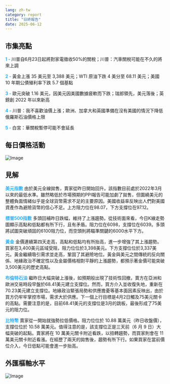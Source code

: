 ```yaml
---
lang: zh-tw
category: report
title: "日終報告"
date: 2025-06-12
---
```



<h2>市集亮點</h2>
<strong style="color: #2caef7;">1 - </strong> 川普自6月23日起將對家電徵收50%的關稅；川普：汽車關稅可能在不久的將來上調

<strong style="color: #2caef7;">2 - </strong> 黃金上漲 35 美元至 3,388 美元；WTI 原油下跌 4 美分至 68.11 美元；美國 10 年期公債殖利率下跌 5.7 個基點

<strong style="color: #2caef7;">3 - </strong> 歐元突破 1.16 美元，因美元因美國數據疲軟而下跌；瑞郎領先，美元落後；英鎊創 2022 年以來新高

<strong style="color: #2caef7;">4 - </strong> 川普：我不喜歡油價上漲；歐洲、加拿大和英國準備在沒有美國的情況下降低俄羅斯石油價格上限

<strong style="color: #2caef7;">5 - </strong> 白宮：華關稅暫停可能不會延長



<h2>每日價格活動</h2>
<img src="https://markleighedu.github.io/img/Jun-2025/12-Jun-2025/price.jpg" alt="Image"/>

<h2>見解</h2>
<strong style="color: #2caef7;">美元指數</strong> 由於美元全線拋售，賣家從昨日開始回升。該指數目前處於2022年3月以來的最低水準。雖然略低於市場預期的PPI報告可能加劇了拋售，但圍繞美元的整體負面情緒似乎是全球貨幣需求不足的主要原因。美國收益率反映出人們對美國資產作為避險貨幣的信心不足。上方阻力位在98.07，下方支撐位在97.12。

<strong style="color: #2caef7;">標普500指數</strong> 多頭回補昨日跌幅，維持了上漲趨勢。從技術面來看，今日K線走勢圖顯示高點和低點都有所下行，且有矛盾。阻力位在6098，支撐位在6039。多頭將試圖突破頑固的6100阻力位，而空頭則將瞄準關鍵的6000水平下方。

<strong style="color: #2caef7;">黃金</strong> 金價連續第四天走高，高點和低點均有所抬高，進一步增強了其上漲趨勢。買家在3,400美元區域受阻，阻力位位於3,398美元。下方支撐位位於3,337美元。黃金繼續吸引需求並走高，鞏固了其避險地位。黃金與美元之間傳統的反向關係、地緣政治不確定性以及金屬價格相對平靜的上漲趨勢，都預示著金價可能突破3,500美元的歷史高點。

<strong style="color: #2caef7;">布倫特石油</strong> 繼昨日大幅突破上漲後，如預期般出現了技術性回撤，賣方在亞洲和歐洲交易時段早盤於68.41美元建立支撐位。然而，買方介入並收復失地，重新在70.23美元建立支撐位。地緣政治緊張局勢和供應擔憂等基本面因素反映出，由於買方仍牢牢掌控市場，需求大於供應。下一個上行目標是4月2日觸及75美元關卡的高點。需要注意的是，目前68.41美元的支撐位是3月的跳板，最後形成了75美元的阻力位。

<strong style="color: #2caef7;">比特幣</strong> 賣家從一開始就強勢拉低價格。阻力位位於 10.88 萬美元（昨日收盤價），支撐位位於 10.58 萬美元。值得注意的是，該支撐位正是三天前（6 月 9 日）大幅突破的起點。賣家將在 10 萬美元關卡附近看跌，以扭轉趨勢，而買家則會在 11 萬美元關卡附近看漲。在經歷了兩天的拋售後，趨勢有所下行。如果買家在當前價位介入，今日低點可能會進一步抬高。



<h2>外匯樞軸水平</h2>
<img src="https://markleighedu.github.io/img/Jun-2025/12-Jun-2025/pivot.jpg" alt="Image"/>